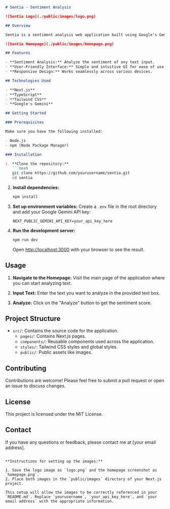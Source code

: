 
```markdown
# Sentia - Sentiment Analysis

![Sentia Logo](./public/images/logo.png)

## Overview

Sentia is a sentiment analysis web application built using Google's Gemini. It allows users to make smarter decisions with data-driven sentiment analysis. The application provides a score from -1 to 1 indicating the sentiment of the input text.

![Sentia Homepage](./public/images/homepage.png)

## Features

- **Sentiment Analysis:** Analyze the sentiment of any text input.
- **User-Friendly Interface:** Simple and intuitive UI for ease of use.
- **Responsive Design:** Works seamlessly across various devices.

## Technologies Used

- **Next.js**
- **TypeScript**
- **Tailwind CSS**
- **Google's Gemini**

## Getting Started

### Prerequisites

Make sure you have the following installed:

- Node.js
- npm (Node Package Manager)

### Installation

1. **Clone the repository:**
   ```bash
   git clone https://github.com/yourusername/sentia.git
   cd sentia
   ```

2. **Install dependencies:**
   ```bash
   npm install
   ```

3. **Set up environment variables:**
   Create a `.env` file in the root directory and add your Google Gemini API key:
   ```env
   NEXT_PUBLIC_GEMINI_API_KEY=your_api_key_here
   ```

4. **Run the development server:**
   ```bash
   npm run dev
   ```

   Open [http://localhost:3000](http://localhost:3000) with your browser to see the result.

## Usage

1. **Navigate to the Homepage:**
   Visit the main page of the application where you can start analyzing text.

2. **Input Text:**
   Enter the text you want to analyze in the provided text box.

3. **Analyze:**
   Click on the "Analyze" button to get the sentiment score.

## Project Structure

- `src/`: Contains the source code for the application.
  - `pages/`: Contains Next.js pages.
  - `components/`: Reusable components used across the application.
  - `styles/`: Tailwind CSS styles and global styles.
  - `public/`: Public assets like images.

## Contributing

Contributions are welcome! Please feel free to submit a pull request or open an issue to discuss changes.

## License

This project is licensed under the MIT License.

## Contact

If you have any questions or feedback, please contact me at [your email address].
```

**Instructions for setting up the images:**

1. Save the logo image as `logo.png` and the homepage screenshot as `homepage.png`.
2. Place both images in the `public/images` directory of your Next.js project.

This setup will allow the images to be correctly referenced in your `README.md`. Replace `yourusername`, `your_api_key_here`, and `your email address` with the appropriate information.
